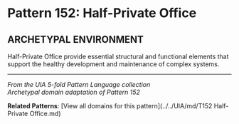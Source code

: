 # Pattern 152: Half-Private Office

## ARCHETYPAL ENVIRONMENT

Half-Private Office provide essential structural and functional elements that support the healthy development and maintenance of complex systems.

---

*From the UIA 5-fold Pattern Language collection*  
*Archetypal domain adaptation of Pattern 152*

**Related Patterns**: [View all domains for this pattern](../../UIA/md/T152 Half-Private Office.md)